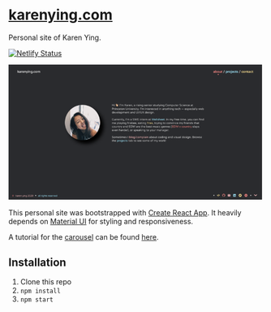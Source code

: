 # [karenying.com](https://karenying.com)

Personal site of Karen Ying.

[![Netlify Status](https://api.netlify.com/api/v1/badges/d9b919d2-70aa-4446-827a-966c9ee47c5f/deploy-status)](https://app.netlify.com/sites/karen-ying/deploys)

<img src="./public/preview.png" width="500px">

This personal site was bootstrapped with [Create React App](https://github.com/facebook/create-react-app). It heavily depends on [Material UI](https://material-ui.com/) for styling and responsiveness.

A tutorial for the [carousel](https://karenying.com/projects) can be found [here](https://levelup.gitconnected.com/adding-transitions-to-a-react-carousel-with-material-ui-b95825653c1b?source=friends_link&sk=4e012ba17cb0e2297c526ce142c6e7fc).

## Installation

1. Clone this repo
2. `npm install`
3. `npm start`
